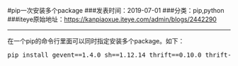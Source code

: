 #pip一次安装多个package
###发表时间：2019-07-01
###分类：pip,python
###iteye原始地址：<a href="https://kanpiaoxue.iteye.com/admin/blogs/2442290" target="_blank">https://kanpiaoxue.iteye.com/admin/blogs/2442290</a>

---

<div class="iteye-blog-content-contain" style="font-size: 14px;"> 
 <p>在一个pip的命令行里面可以同时指定安装多个package。如下：</p> 
 <pre name="code" class="java">pip install gevent==1.4.0 sh==1.12.14 thrift==0.10.0 thrift-sasl==0.2.0 requests==2.22.0 ssh==1.8.0 pyhs2==0.6.0 openpyxl==2.6.2 PyHive==0.6.1 MySQL-python==1.2.5</pre> 
 <p>&nbsp;</p> 
</div>